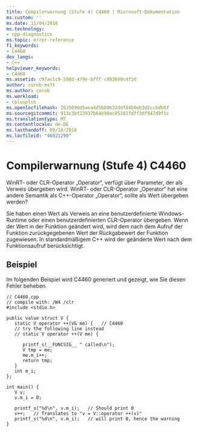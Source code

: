 ```yaml
---
title: Compilerwarnung (Stufe 4) C4460 | Microsoft-Dokumentation
ms.custom: ''
ms.date: 11/04/2016
ms.technology:
- cpp-diagnostics
ms.topic: error-reference
f1_keywords:
- C4460
dev_langs:
- C++
helpviewer_keywords:
- C4460
ms.assetid: c97ac1c9-598d-479e-bfff-c993690c4f3d
author: corob-msft
ms.author: corob
ms.workload:
- cplusplus
ms.openlocfilehash: 2635090d5aea4d5b80632ddf84b0eb3d2ccbdb6f
ms.sourcegitcommit: 913c3bf23937b64b90ac05181fdff3df947d9f1c
ms.translationtype: MT
ms.contentlocale: de-DE
ms.lasthandoff: 09/18/2018
ms.locfileid: "46021290"
---
```

# <a name="compiler-warning-level-4-c4460"></a>Compilerwarnung (Stufe 4) C4460

WinRT- oder CLR-Operator „Operator“, verfügt über Parameter, der als Verweis übergeben wird. WinRT- oder CLR-Operator „Operator“ hat eine andere Semantik als C++-Operator „Operator“, sollte als Wert übergeben werden?

Sie haben einen Wert als Verweis an eine benutzerdefinierte Windows-Runtime oder einen benutzerdefinierten CLR-Operator übergeben. Wenn der Wert in der Funktion geändert wird, wird dem nach dem Aufruf der Funktion zurückgegebenen Wert der Rückgabewert der Funktion zugewiesen. In standardmäßigem C++ wird der geänderte Wert nach dem Funktionsaufruf berücksichtigt.

## <a name="example"></a>Beispiel

Im folgenden Beispiel wird C4460 generiert und gezeigt, wie Sie diesen Fehler beheben.

```
// C4460.cpp
// compile with: /W4 /clr
#include <stdio.h>

public value struct V {
   static V operator ++(V& me) {   // C4460
   // try the following line instead
   // static V operator ++(V me) {

      printf_s(__FUNCSIG__ " called\n");
      V tmp = me;
      me.m_i++;
      return tmp;
   }
   int m_i;
};

int main() {
   V v;
   v.m_i = 0;

   printf_s("%d\n", v.m_i);   // Should print 0
   v++;   // Translates to "v = V::operator ++(v)"
   printf_s("%d\n", v.m_i);   // will print 0, hence the warning
}
```